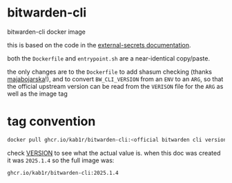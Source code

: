 # bitwarden-cli

bitwarden-cli docker image

this is based on the code in the [external-secrets documentation](https://external-secrets.io/latest/examples/bitwarden/).

both the `Dockerfile` and `entrypoint.sh` are a near-identical copy/paste.

the only changes are to the `Dockerfile` to add shasum checking (thanks [majabojarska](https://github.com/majabojarska)!), and to convert `BW_CLI_VERSION` from an `ENV` to an `ARG`,
so that the official upstream version can be read from the `VERISON` file for the `ARG` as well as the image tag

# tag convention

```bash
docker pull ghcr.io/kab1r/bitwarden-cli:<official bitwarden cli version>
```

check [VERSION](/VERSION) to see what the actual value is.
when this doc was created it was `2025.1.4` so the full image was:

```bash
ghcr.io/kab1r/bitwarden-cli:2025.1.4
```
